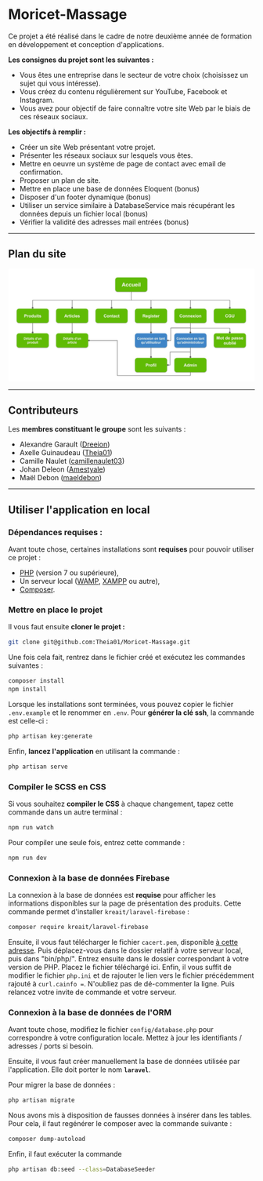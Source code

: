 # Moricet-Massage

Ce projet a été réalisé dans le cadre de notre deuxième année de formation en développement et conception d'applications.

**Les consignes du projet sont les suivantes :**

- Vous êtes une entreprise
dans le secteur de votre
choix (choisissez un sujet
qui vous intéresse).
- Vous créez du contenu
régulièrement sur YouTube,
Facebook et Instagram.
- Vous avez pour objectif de
faire connaître votre site
Web par le biais de ces
réseaux sociaux.

**Les objectifs à remplir :**

- Créer un site Web
présentant votre projet.
- Présenter les réseaux
sociaux sur lesquels vous
êtes.
- Mettre en oeuvre un
système de page de
contact avec email de
confirmation.
- Proposer un plan de site.
- Mettre en place une base de données Eloquent (bonus)
- Disposer d'un footer dynamique (bonus)
- Utiliser un service similaire à DatabaseService mais récupérant les données depuis un fichier local (bonus)
- Vérifier la validité des adresses mail entrées (bonus)

---

## Plan du site

![Sitemap](public/images/sitemap.jpg)

---

## Contributeurs

Les **membres constituant le groupe** sont les suivants :

- Alexandre Garault ([Dreeion](https://github.com/Dreeion))
- Axelle Guinaudeau ([Theia01](https://github.com/Theia01))
- Camille Naulet ([camillenaulet03](https://github.com/camillenaulet03))
- Johan Deleon ([Amestyale](https://github.com/Amestyale))
- Maël Debon ([maeldebon](https://github.com/maeldebon))

---

## Utiliser l'application en local


### Dépendances requises :

Avant toute chose, certaines installations sont **requises** pour pouvoir utiliser ce projet :

- [PHP](https://www.php.net/downloads.php) (version 7 ou supérieure),
- Un serveur local ([WAMP](http://www.wampserver.com/en/), [XAMPP](https://www.apachefriends.org/download.html) ou autre),
- [Composer](https://getcomposer.org/download/).

### Mettre en place le projet

Il vous faut ensuite **cloner le projet :**
```sh
git clone git@github.com:Theia01/Moricet-Massage.git
```

Une fois cela fait, rentrez dans le fichier créé et exécutez les commandes suivantes :
```sh
composer install
npm install
```

Lorsque les installations sont terminées, vous pouvez copier le fichier `.env.example` et le renommer en `.env`.
Pour **générer la clé ssh**, la commande est celle-ci :
```sh
php artisan key:generate
```

Enfin, **lancez l'application** en utilisant la commande :
```sh
php artisan serve
```

### Compiler le SCSS en CSS

Si vous souhaitez **compiler le CSS** à chaque changement, tapez cette commande dans un autre terminal :
```sh
npm run watch
```

Pour compiler une seule fois, entrez cette commande :
```sh
npm run dev
```

### Connexion à la base de données Firebase

La connexion à la base de données est **requise** pour afficher les informations disponibles sur la page de présentation des produits.
Cette commande permet d'installer `kreait/laravel-firebase` :
````sh
composer require kreait/laravel-firebase
````

Ensuite, il vous faut télécharger le fichier `cacert.pem`, disponible [à cette adresse](https://curl.haxx.se/ca/cacert.pem).
Puis déplacez-vous dans le dossier relatif à votre serveur local, puis dans "bin/php/". Entrez ensuite dans le dossier correspondant à votre version de PHP. Placez le fichier téléchargé ici.
Enfin, il vous suffit de modifier le fichier `php.ini` et de rajouter le lien vers le fichier précédemment rajouté à `curl.cainfo =`. N'oubliez pas de dé-commenter la ligne.
Puis relancez votre invite de commande et votre serveur.

### Connexion à la base de données de l'ORM

Avant toute chose, modifiez le fichier `config/database.php` pour correspondre à votre configuration locale. Mettez à jour les identifiants / adresses / ports si besoin.

Ensuite, il vous faut créer manuellement la base de données utilisée par l'application. Elle doit porter le nom **`laravel`**.

Pour migrer la base de données :
```sh
php artisan migrate
```

Nous avons mis à disposition de fausses données à insérer dans les tables. Pour cela, il faut regénérer le composer avec la commande suivante :
```sh
composer dump-autoload
```

Enfin, il faut exécuter la commande
```sh
php artisan db:seed --class=DatabaseSeeder
```

